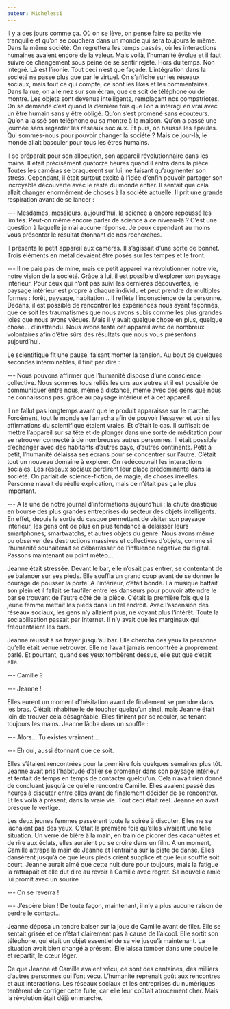 ```yaml
---
auteur: Michelessi
---
```


Il y a des jours comme ça. Où on se lève, on pense faire sa petite vie tranquille et qu’on se couchera dans un monde qui sera toujours le même. Dans la même société. On regrettera les temps passés, où les interactions humaines avaient encore de la valeur. Mais voilà, l’humanité évolue et il faut suivre ce changement sous peine de se sentir rejeté. Hors du temps. Non intégré. Là est l’ironie. Tout ceci n’est que façade. L’intégration dans la société ne passe plus que par le virtuel. On s’affiche sur les réseaux sociaux, mais tout ce qui compte, ce sont les likes et les commentaires. Dans la rue, on a le nez sur son écran, que ce soit de téléphone ou de montre. Les objets sont devenus intelligents, remplaçant nos compatriotes. On se demande c’est quand la dernière fois que l’on a interagi en vrai avec un être humain sans y être obligé. Qu’on s’est promené sans écouteurs. Qu’on a laissé son téléphone ou sa montre à la maison. Qu’on a passé une journée sans regarder les réseaux sociaux. Et puis, on hausse les épaules. Qui sommes-nous pour pouvoir changer la société ? Mais ce jour-là, le monde allait basculer pour tous les êtres humains.


Il se préparait pour son allocution, son appareil révolutionnaire dans les mains. Il était précisément quatorze heures quand il entra dans la pièce. Toutes les caméras se braquèrent sur lui, ne faisant qu’augmenter son stress. Cependant, il était surtout excité à l’idée d’enfin pouvoir partager son incroyable découverte avec le reste du monde entier. Il sentait que cela allait changer énormément de choses à la société actuelle. Il prit une grande respiration avant de se lancer :

--- Mesdames, messieurs, aujourd’hui, la science a encore repoussé les limites. Peut-on même encore parler de science à ce niveau-là ? C’est une question à laquelle je n’ai aucune réponse. Je peux cependant au moins vous présenter le résultat étonnant de nos recherches.

Il présenta le petit appareil aux caméras. Il s’agissait d’une sorte de bonnet. Trois éléments en métal devaient être posés sur les tempes et le front.

--- Il ne paie pas de mine, mais ce petit appareil va révolutionner notre vie, notre vision de la société. Grâce à lui, il est possible d’explorer son paysage intérieur. Pour ceux qui n’ont pas suivi les dernières découvertes, le paysage intérieur est propre à chaque individu et peut prendre de multiples formes : forêt, paysage, habitation... Il reflète l’inconscience de la personne. Dedans, il est possible de rencontrer les expériences nous ayant façonnés, que ce soit les traumatismes que nous avons subis comme les plus grandes joies que nous avons vécues. Mais il y avait quelque chose en plus, quelque chose... d’inattendu. Nous avons testé cet appareil avec de nombreux volontaires afin d’être sûrs des résultats que nous vous présentons aujourd’hui.

Le scientifique fit une pause, faisant monter la tension. Au bout de quelques secondes interminables, il finit par dire :

--- Nous pouvons affirmer que l’humanité dispose d’une conscience collective. Nous sommes tous reliés les uns aux autres et il est possible de communiquer entre nous, même à distance, même avec des gens que nous ne connaissons pas, grâce au paysage intérieur et à cet appareil.


Il ne fallut pas longtemps avant que le produit apparaisse sur le marché. Forcément, tout le monde se l’arracha afin de pouvoir l’essayer et voir si les affirmations du scientifique étaient vraies. Et c’était le cas. Il suffisait de mettre l’appareil sur sa tête et de plonger dans une sorte de méditation pour se retrouver connecté à de nombreuses autres personnes. Il était possible d’échanger avec des habitants d’autres pays, d’autres continents. Petit à petit, l’humanité délaissa ses écrans pour se concentrer sur l’autre. C’était tout un nouveau domaine à explorer. On redécouvrait les interactions sociales. Les réseaux sociaux perdirent leur place prédominante dans la société. On parlait de science-fiction, de magie, de choses irréelles. Personne n’avait de réelle explication, mais ce n’était pas ça le plus important.


--- A la une de notre journal d’informations aujourd’hui : la chute drastique en bourse des plus grandes entreprises du secteur des objets intelligents. En effet, depuis la sortie du casque permettant de visiter son paysage intérieur, les gens ont de plus en plus tendance à délaisser leurs smartphones, smartwatchs, et autres objets du genre. Nous avons même pu observer des destructions massives et collectives d’objets, comme si l’humanité souhaiterait se débarrasser de l’influence négative du digital. Passons maintenant au point météo...


Jeanne était stressée. Devant le bar, elle n’osait pas entrer, se contentant de se balancer sur ses pieds. Elle souffla un grand coup avant de se donner le courage de pousser la porte. A l’intérieur, c’était bondé. La musique battait son plein et il fallait se faufiler entre les danseurs pour pouvoir atteindre le bar se trouvant de l’autre côté de la pièce. C’était la première fois que la jeune femme mettait les pieds dans un tel endroit. Avec l’ascension des réseaux sociaux, les gens n’y allaient plus, ne voyant plus l’intérêt. Toute la sociabilisation passait par Internet. Il n’y avait que les marginaux qui fréquentaient les bars.

Jeanne réussit à se frayer jusqu’au bar. Elle chercha des yeux la personne qu’elle était venue retrouver. Elle ne l’avait jamais rencontrée à proprement parlé. Et pourtant, quand ses yeux tombèrent dessus, elle sut que c’était elle.

--- Camille ?

--- Jeanne !

Elles eurent un moment d’hésitation avant de finalement se prendre dans les bras. C’était inhabituelle de toucher quelqu’un ainsi, mais Jeanne était loin de trouver cela désagréable. Elles finirent par se reculer, se tenant toujours les mains. Jeanne lâcha dans un souffle :

--- Alors... Tu existes vraiment...

--- Eh oui, aussi étonnant que ce soit.

Elles s’étaient rencontrées pour la première fois quelques semaines plus tôt. Jeanne avait pris l’habitude d’aller se promener dans son paysage intérieur et tentait de temps en temps de contacter quelqu’un. Cela n’avait rien donné de concluant jusqu’à ce qu’elle rencontre Camille. Elles avaient passé des heures à discuter entre elles avant de finalement décider de se rencontrer. Et les voilà à présent, dans la vraie vie. Tout ceci était réel. Jeanne en avait presque le vertige.

Les deux jeunes femmes passèrent toute la soirée à discuter. Elles ne se lâchaient pas des yeux. C’était la première fois qu’elles vivaient une telle situation. Un verre de bière à la main, en train de picorer des cacahuètes et de rire aux éclats, elles auraient pu se croire dans un film. A un moment, Camille attrapa la main de Jeanne et l’entraîna sur la piste de danse. Elles dansèrent jusqu’à ce que leurs pieds crient supplice et que leur souffle soit court. Jeanne aurait aimé que cette nuit dure pour toujours, mais la fatigue la rattrapait et elle dut dire au revoir à Camille avec regret. Sa nouvelle amie lui promit avec un sourire :

--- On se reverra !

--- J’espère bien ! De toute façon, maintenant, il n’y a plus aucune raison de perdre le contact...

Jeanne déposa un tendre baiser sur la joue de Camille avant de filer. Elle se sentait grisée et ce n’était clairement pas à cause de l’alcool. Elle sortit son téléphone, qui était un objet essentiel de sa vie jusqu’à maintenant. La situation avait bien changé à présent. Elle laissa tomber dans une poubelle et repartit, le cœur léger.


Ce que Jeanne et Camille avaient vécu, ce sont des centaines, des milliers d’autres personnes qui l’ont vécu. L’humanité reprenait goût aux rencontres et aux interactions. Les réseaux sociaux et les entreprises du numériques tentèrent de corriger cette fuite, car elle leur coûtait atrocement cher. Mais la révolution était déjà en marche.